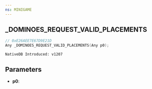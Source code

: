 ```yaml
---
ns: MINIGAME
---
```

## _DOMINOES_REQUEST_VALID_PLACEMENTS

```c
// 0xE26AEE7E67D9E21D
Any _DOMINOES_REQUEST_VALID_PLACEMENTS(Any p0);
```

```
NativeDB Introduced: v1207
```

## Parameters
* **p0**:
